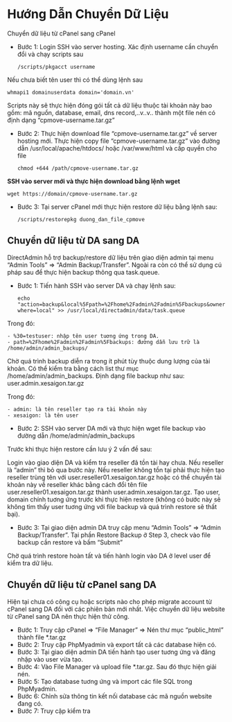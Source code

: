 # Hướng Dẫn Chuyển Dữ Liệu

Chuyển dữ liệu từ cPanel sang cPanel

- Bước 1: Login SSH vào server hosting. Xác định username cần chuyển đổi và chạy scripts sau
    ```
    /scripts/pkgacct username
    ```
Nếu chưa biết tên user thì có thể dùng lệnh sau
    
```
whmapi1 domainuserdata domain='domain.vn'
```
Scripts này sẽ thực hiện đóng gói tất cả dữ liệu thuộc tài khoản này bao gồm: mã nguồn, database, email, dns record,..v..v.. thành một file nén có định dạng “cpmove-username.tar.gz”
- Bước 2: Thực hiện download file “cpmove-username.tar.gz” về server hosting mới. Thực hiện copy file “cpmove-username.tar.gz” vào đường dẫn /usr/local/apache/htdocs/ hoặc /var/www/html và cấp quyền cho file
    ```
    chmod +644 /path/cpmove-username.tar.gz
    ```
**SSH vào server mới và thực hiện download bằng lệnh wget**

```
wget https://domain/cpmove-username.tar.gz
```
- Bước 3: Tại server cPanel mới thực hiện restore dữ liệu bằng lệnh sau:
    ```
    /scripts/restorepkg duong_dan_file_cpmove
    ```
## Chuyển dữ liệu từ DA sang DA
DirectAdmin hỗ trợ backup/restore dữ liệu trên giao diện admin tại menu “Admin Tools” => “Admin Backup/Transfer”. Ngoài ra còn có thể sử dụng cú pháp sau để thực hiện backup thông qua task.queue.

- Bước 1: Tiến hành SSH vào server DA và chạy lệnh sau:
    ```
    echo "action=backup&local%5Fpath=%2Fhome%2Fadmin%2Fadmin%5Fbackups&owner=admin&select%30=testuser&type=admin&value=multiple&when=now& where=local" >> /usr/local/directadmin/data/task.queue
    ```
Trong đó:

    - %30=testuser: nhập tên user tuơng ứng trong DA.
    - path=%2Fhome%2Fadmin%2Fadmin%5Fbackups: đường dẫn lưu trữ là /home/admin/admin_backups/

Chờ quá trình backup diễn ra trong ít phút tùy thuộc dung lượng của tài khoản. Có thể kiểm tra bằng cách list thư mục /home/admin/admin_backups. Định dạng file backup như sau:  user.admin.xesaigon.tar.gz

Trong đó:

    - admin: là tên reseller tạo ra tài khoản này
    - xesaigon: là tên user
- Bước 2: SSH vào server DA mới và thực hiện wget file backup vào đường dẫn /home/admin/admin_backups

Trước khi thực hiện restore cần lưu ý 2 vấn đề sau: 

Login vào giao diện DA và kiểm tra reseller đã tồn tài hay chưa. Nếu reseller là “admin” thì bỏ qua bước này. Nếu reseller không tồn tại phải thực hiện tạo reseller trùng tên với user.reseller01.xesaigon.tar.gz hoặc có thể chuyển tài khoản này về reseller khác bằng cách đổi tên file user.reseller01.xesaigon.tar.gz thành user.admin.xesaigon.tar.gz.
Tạo user, domain chính tuơng ứng trước khi thực hiện restore (không có bước này sẽ không tìm thấy user tuơng ứng với file backup và quá trình restore sẽ thất bại).

- Bước 3: Tại giao diện admin DA truy cập menu “Admin Tools” => “Admin Backup/Transfer”. Tại phần Restore Backup ở Step 3, check vào file backup cần restore và bấm “Submit”

Chờ quá trình restore hoàn tất và tiến hành login vào DA ở level user để kiểm tra dữ liệu.


## Chuyển dữ liệu từ cPanel sang DA
Hiện tại chưa có công cụ hoặc scripts nào cho phép migrate account từ cPanel sang DA đối với các phiên bản mới nhất. Việc chuyển dữ liệu website từ cPanel sang DA nên thực hiện thử công.

- Bước 1: Truy cập cPanel => “File Manager” => Nén thư mục “public_html” thành file *.tar.gz
- Bước 2: Truy cập PhpMyadmin và export tất cả các database hiện có.
- Bước 3: Tại giao diện admin DA tiến hành tạo user tuơng ứng và đăng nhập vào user vừa tạo.
- Bước 4: Vào File Manager và upload file *.tar.gz. Sau đó thực hiện giải nén.
 - Bước 5: Tạo database tuơng ứng và import các file SQL trong PhpMyadmin.
- Bước 6: Chỉnh sửa thông tin kết nối database các mã nguồn website đang có.
- Bước 7: Truy cập kiểm tra
